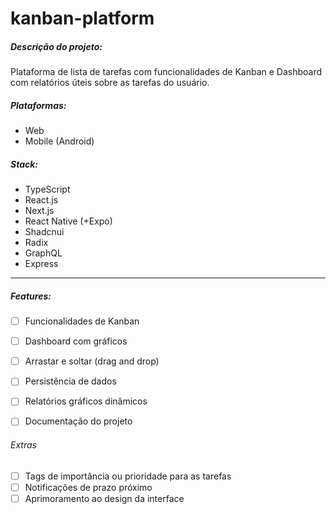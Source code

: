 # kanban-platform

##### Descrição do projeto:

Plataforma de lista de tarefas com funcionalidades de Kanban e Dashboard com relatórios úteis sobre as tarefas do usuário.

##### Plataformas:
- Web
- Mobile (Android)

##### Stack:
- TypeScript
- React.js
- Next.js
- React Native (+Expo)
- Shadcnui
- Radix
- GraphQL
- Express

---

##### Features:
- [ ] Funcionalidades de Kanban 
- [ ] Dashboard com gráficos
- [ ] Arrastar e soltar (drag and drop)
- [ ] Persistência de dados
- [ ] Relatórios gráficos dinâmicos
- [ ] Documentação do projeto


###### Extras
- [ ] Tags de importância ou prioridade para as tarefas
- [ ] Notificações de prazo próximo
- [ ] Aprimoramento ao design da interface